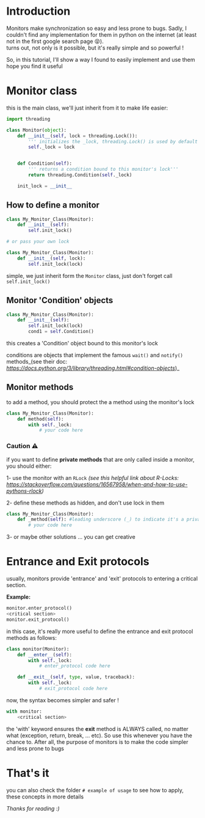 # Introduction

Monitors make synchronization so easy and less prone to bugs. Sadly, I couldn't find any implementation for them in python on the internet (at least not in the first google search page 😝).  
turns out, not only is it possible, but it's really simple and so powerful !  
  
So, in this tutorial, I'll show a way I found to easily implement and use them  
hope you find it useful

# Monitor class

this is the main class, we'll just inherit from it to make life easier:

```python
import threading

class Monitor(object):
    def __init__(self, lock = threading.Lock()):
        ''' initializes the _lock, threading.Lock() is used by default '''
        self._lock = lock


    def Condition(self):
        ''' returns a condition bound to this monitor's lock'''
        return threading.Condition(self._lock)

    init_lock = __init__
```

## How to define a monitor

```python
class My_Monitor_Class(Monitor):
    def __init__(self):
        self.init_lock()

# or pass your own lock

class My_Monitor_Class(Monitor):
    def __init__(self, lock):
        self.init_lock(lock)
```

simple, we just inherit form the `Monitor` class, just don't forget call `self.init_lock()`

## Monitor 'Condition' objects

```python
class My_Monitor_Class(Monitor):
    def __init__(self):
        self.init_lock(lock)
        cond1 = self.Condition()
```

this creates a 'Condition' object bound to this monitor's lock

conditions are objects that implement the famous `wait()` and `notify()` methods_(see their doc: _<https://docs.python.org/3/library/threading.html#condition-objects>_)_

## Monitor methods

to add a method, you should protect the a method using the monitor's lock

```python
class My_Monitor_Class(Monitor):
    def method(self):
        with self._lock:
            # your code here
```

### Caution ⚠

if you want to define **private methods** that are only called inside a monitor, you should either:

1- use the monitor with an `RLock` _(see this helpful link about R-Locks: _<https://stackoverflow.com/questions/16567958/when-and-how-to-use-pythons-rlock>_)_

2- define these methods as hidden, and don't use lock in them

```python
class My_Monitor_Class(Monitor):
    def _method(self): #leading underscore (_) to indicate it's a private method
        # your code here
```

3- or maybe other solutions … you can get creative

# Entrance and Exit protocols

usually, monitors provide 'entrance' and 'exit' protocols to entering a critical section.

**Example:**

```python
monitor.enter_protocol()
<critical section>
monitor.exit_protocol()
```

in this case, it's really more useful to define the entrance and exit protocol methods as follows:

```python
class monitor(Monitor):
    def __enter__(self):
        with self._lock:
            # enter_protocol code here

    def __exit__(self, type, value, traceback):
        with self._lock:
            # exit_protocol code here
```

now, the syntax becomes simpler and safer !

```python
with monitor:
    <critical section>
```

the 'with' keyword ensures the **exit** method is ALWAYS called, no matter what (exception, return, break, … etc). So use this whenever you have the chance to. After all, the purpose of monitors is to make the code simpler and less prone to bugs

# That's it

you can also check the folder `# example of usage` to see how to apply, these concepts in more details

_Thanks for reading :)_

